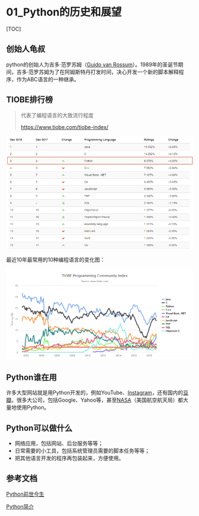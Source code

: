 # 01_Python的历史和展望

[TOC]

## 创始人龟叔 

python的创始人为吉多·范罗苏姆（[Guido van Rossum](https://baike.baidu.com/item/Guido%20van%20Rossum)）。1989年的圣诞节期间，吉多·范罗苏姆为了在阿姆斯特丹打发时间，决心开发一个新的脚本解释程序，作为ABC语言的一种继承。   

## TIOBE排行榜

> 代表了编程语言的大致流行程度 
>
> https://www.tiobe.com/tiobe-index/

![](pic/01.png)

最近10年最常用的10种编程语言的变化图： 



![](pic/02.png)

## Python谁在用

许多大型网站就是用Python开发的，例如YouTube、[Instagram](http://instagram.com/)，还有国内的[豆瓣](http://www.douban.com/)。很多大公司，包括Google、Yahoo等，甚至[NASA](http://www.nasa.gov/)（美国航空航天局）都大量地使用Python。 

## Python可以做什么

* 网络应用，包括网站、后台服务等等；
* 日常需要的小工具，包括系统管理员需要的脚本任务等等；
* 把其他语言开发的程序再包装起来，方便使用。

## 参考文档

[Python前世今生](http://www.cnblogs.com/wupeiqi/articles/5433925.html)

[Python简介](https://www.liaoxuefeng.com/wiki/0014316089557264a6b348958f449949df42a6d3a2e542c000/001431608990315a01b575e2ab041168ff0df194698afac000) 